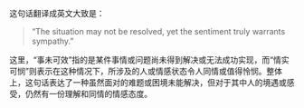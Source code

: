 这句话翻译成英文大致是：
>“The situation may not be resolved, yet the sentiment truly warrants sympathy.”

这里，“事未可效”指的是某件事情或问题尚未得到解决或无法成功实现，而“情实可悯”则表示在这种情况下，所涉及的人或情感状态令人同情或值得怜悯。整体上，这句话表达了一种虽然面对的难题或困境未能解决，但对于其中人的境遇或感受，仍然有一份理解和同情的情感态度。